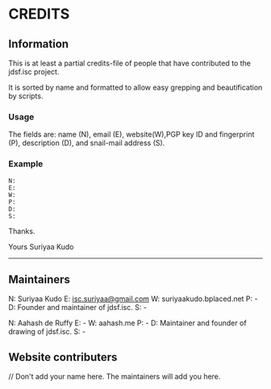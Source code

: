 CREDITS
====

## Information

This is at least a partial credits-file of people that have contributed to the jdsf.isc project.

It is sorted by name and formatted to allow easy grepping  and beautification by scripts.

### Usage
The fields are: name (N), email (E), website(W),PGP key ID and fingerprint (P), description (D), and snail-mail address (S).

### Example
    N: 
    E: 
    W: 
    P:
    D: 
    S: 

Thanks.

Yours
Suriyaa Kudo

----------

## Maintainers

N: Suriyaa Kudo
E: isc.suriyaa@gmail.com
W: suriyaakudo.bplaced.net
P: -
D: Founder and maintainer of jdsf.isc.
S: -

N: Aahash de Ruffy
E: -
W: aahash.me
P: -
D: Maintainer and founder of drawing of jdsf.isc.
S: -

## Website contributers


// Don't add your name here. The maintainers will add you here.
